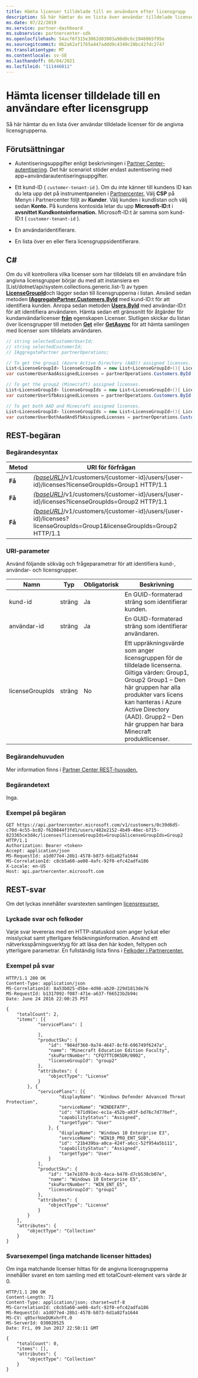 ```yaml
---
title: Hämta licenser tilldelade till en användare efter licensgrupp
description: Så här hämtar du en lista över användar tilldelade licenser för de angivna licensgrupperna.
ms.date: 07/22/2019
ms.service: partner-dashboard
ms.subservice: partnercenter-sdk
ms.openlocfilehash: 54acf6f315e3062d03903a98d0c6c1946065f95e
ms.sourcegitcommit: 0b2a62af1765a447addd9c4340c28bc42fdc2747
ms.translationtype: MT
ms.contentlocale: sv-SE
ms.lasthandoff: 06/04/2021
ms.locfileid: "111446011"
---
```

# <a name="get-licenses-assigned-to-a-user-by-license-group"></a>Hämta licenser tilldelade till en användare efter licensgrupp

Så här hämtar du en lista över användar tilldelade licenser för de angivna licensgrupperna.

## <a name="prerequisites"></a>Förutsättningar

- Autentiseringsuppgifter enligt beskrivningen i [Partner Center-autentisering](partner-center-authentication.md). Det här scenariot stöder endast autentisering med app+användarautentiseringsuppgifter.

- Ett kund-ID ( `customer-tenant-id` ). Om du inte känner till kundens ID kan du leta upp det på instrumentpanelen i [Partnercenter.](https://partner.microsoft.com/dashboard) Välj **CSP** på Menyn i Partnercenter följt av **Kunder**. Välj kunden i kundlistan och välj sedan **Konto.** På kundens kontosida letar du upp **Microsoft-ID:t** i **avsnittet Kundkontoinformation.** Microsoft-ID:t är samma som kund-ID:t ( `customer-tenant-id` ).

- En användaridentifierare.

- En lista över en eller flera licensgruppsidentifierare.

## <a name="c"></a>C\#

Om du vill kontrollera vilka licenser som har tilldelats till en användare från angivna licensgrupper börjar du med att instansiera en [List/dotnet/api/system.collections.generic.list-1) av typen [**LicenseGroupId**](/dotnet/api/microsoft.store.partnercenter.models.licenses.licensegroupid)och lägger sedan till licensgrupperna i listan. Använd sedan metoden [**IAggregatePartner.Customers.ById**](/dotnet/api/microsoft.store.partnercenter.customers.icustomercollection.byid) med kund-ID:t för att identifiera kunden. Anropa sedan metoden [**Users.ById**](/dotnet/api/microsoft.store.partnercenter.customerusers.icustomerusercollection.byid) med användar-ID:t för att identifiera användaren. Hämta sedan ett gränssnitt för åtgärder för kundanvändarlicenser [**från**](/dotnet/api/microsoft.store.partnercenter.customerusers.icustomeruser.licenses) egenskapen Licenser. Slutligen skickar du listan över licensgrupper till metoden [**Get**](/dotnet/api/microsoft.store.partnercenter.customerusers.icustomeruserlicensecollection.get) eller [**GetAsync**](/dotnet/api/microsoft.store.partnercenter.customerusers.icustomeruserlicensecollection.getasync) för att hämta samlingen med licenser som tilldelats användaren.

``` csharp
// string selectedCustomerUserId;
// string selectedCustomerId;
// IAggregatePartner partnerOperations;

// To get the group1 (Azure Active Directory (AAD)) assigned licenses.
List<LicenseGroupId> licenseGroupIds = new List<LicenseGroupId>(){ LicenseGroupId.Group1 };
var customerUserAadAssignedLicenses = partnerOperations.Customers.ById(selectedCustomerId).Users.ById(selectedCustomerUserId).Licenses.Get(licenseGroupIds);

// To get the group2 (Minecraft) assigned licenses.
List<LicenseGroupId> licenseGroupIds = new List<LicenseGroupId>(){ LicenseGroupId.Group2 };
var customerUserSfbAssignedLicenses = partnerOperations.Customers.ById(selectedCustomerId).Users.ById(selectedCustomerUserId).Licenses.Get(licenseGroupIds);

// To get both AAD and Minecraft assigned licenses.
List<LicenseGroupId> licenseGroupIds = new List<LicenseGroupId>(){ LicenseGroupId.Group1, LicenseGroupId.Group2 };
var customerUserBothAadAndSfbAssignedLicenses = partnerOperations.Customers.ById(selectedCustomerId).Users.ById(selectedCustomerUserId).Licenses.Get(licenseGroupIds);
```

## <a name="rest-request"></a>REST-begäran

### <a name="request-syntax"></a>Begärandesyntax

| Metod  | URI för förfrågan                                                                                                                                            |
|---------|--------------------------------------------------------------------------------------------------------------------------------------------------------|
| **Få** | [*{baseURL}*](partner-center-rest-urls.md)/v1/customers/{customer-id}/users/{user-id}/licenses?licenseGroupIds=Group1 HTTP/1.1                        |
| **Få** | [*{baseURL}*](partner-center-rest-urls.md)/v1/customers/{customer-id}/users/{user-id}/licenses?licenseGroupIds=Group2 HTTP/1.1                        |
| **Få** | [*{baseURL}*](partner-center-rest-urls.md)/v1/customers/{customer-id}/users/{user-id}/licenses?licenseGroupIds=Group1&licenseGroupIds=Group2 HTTP/1.1 |

### <a name="uri-parameter"></a>URI-parameter

Använd följande sökväg och frågeparametrar för att identifiera kund-, användar- och licensgrupper.

| Namn            | Typ   | Obligatorisk | Beskrivning                                                                                                                                                                                                                                                           |
|-----------------|--------|----------|-----------------------------------------------------------------------------------------------------------------------------------------------------------------------------------------------------------------------------------------------------------------------|
| kund-id     | sträng | Ja      | En GUID-formaterad sträng som identifierar kunden.                                                                                                                                                                                                                 |
| användar-id         | sträng | Ja      | En GUID-formaterad sträng som identifierar användaren.                                                                                                                                                                                                                     |
| licenseGroupIds | sträng | No       | Ett uppräkningsvärde som anger licensgruppen för de tilldelade licenserna. Giltiga värden: Group1, Group2 Group1 – Den här gruppen har alla produkter vars licens kan hanteras i Azure Active Directory (AAD). Grupp2 – Den här gruppen har bara Minecraft produktlicenser. |

### <a name="request-headers"></a>Begärandehuvuden

Mer information finns i [Partner Center REST-huvuden.](headers.md)

### <a name="request-body"></a>Begärandetext

Inga.

### <a name="request-example"></a>Exempel på begäran

```http
GET https://api.partnercenter.microsoft.com/v1/customers/0c39d6d5-c70d-4c55-bc02-f620844f3fd1/users/482e2152-4b49-48ec-b715-823365ce3d4c/licenses?licenseGroupIds=Group1&licenseGroupIds=Group2 HTTP/1.1
Authorization: Bearer <token>
Accept: application/json
MS-RequestId: a1d077e4-28b1-4578-b873-6d1a82fa1644
MS-CorrelationId: c8cb5a60-ae08-4afc-92f0-efc42adfa186
X-Locale: en-US
Host: api.partnercenter.microsoft.com
```

## <a name="rest-response"></a>REST-svar

Om det lyckas innehåller svarstexten samlingen [licensresurser.](license-resources.md#license)

### <a name="response-success-and-error-codes"></a>Lyckade svar och felkoder

Varje svar levereras med en HTTP-statuskod som anger lyckat eller misslyckat samt ytterligare felsökningsinformation. Använd ett nätverksspårningsverktyg för att läsa den här koden, feltypen och ytterligare parametrar. En fullständig lista finns i [Felkoder i Partnercenter.](error-codes.md)

### <a name="response-example"></a>Exempel på svar

```http
HTTP/1.1 200 OK
Content-Type: application/json
MS-CorrelationId: 8a53b025-d5be-4d98-ab20-229d1813de76
MS-RequestId: b1317092-f087-471e-a637-f66523b2b94c
Date: June 24 2016 22:00:25 PST

{
    "totalCount": 2,
    "items": [{
            "servicePlans": [

            ],
            "productSku": {
                "id": "984df360-9a74-4647-8cf8-696749f6247a",
                "name": "Minecraft Education Edition Faculty",
                "skuPartNumber": "CFQ7TTC0K5DR/0002",
                "licenseGroupId": "group2"
            },
            "attributes": {
                "objectType": "License"
            }
        }, {
            "servicePlans": [{
                    "displayName": "Windows Defender Advanced Threat Protection",
                    "serviceName": "WINDEFATP",
                    "id": "871d91ec-ec1a-452b-a83f-bd76c7d770ef",
                    "capabilityStatus": "Assigned",
                    "targetType": "User"
                }, {
                    "displayName": "Windows 10 Enterprise E3",
                    "serviceName": "WIN10_PRO_ENT_SUB",
                    "id": "21b439ba-a0ca-424f-a6cc-52f954a5b111",
                    "capabilityStatus": "Assigned",
                    "targetType": "User"
                }
            ],
            "productSku": {
                "id": "1e7e1070-8ccb-4aca-b470-d7cb538cb07e",
                "name": "Windows 10 Enterprise E5",
                "skuPartNumber": "WIN_ENT_E5",
                "licenseGroupId": "group1"
            },
            "attributes": {
                "objectType": "License"
            }
        }
    ],
    "attributes": {
        "objectType": "Collection"
    }
}
```

### <a name="response-example-no-matching-licenses-found"></a>Svarsexempel (inga matchande licenser hittades)

Om inga matchande licenser hittas för de angivna licensgrupperna innehåller svaret en tom samling med ett totalCount-element vars värde är 0.

```http
HTTP/1.1 200 OK
Content-Length: 71
Content-Type: application/json; charset=utf-8
MS-CorrelationId: c8cb5a60-ae08-4afc-92f0-efc42adfa186
MS-RequestId: a1d077e4-28b1-4578-b873-6d1a82fa1644
MS-CV: q05xrhUeDUKvhrFt.0
MS-ServerId: 030020525
Date: Fri, 09 Jun 2017 22:50:11 GMT

{
    "totalCount": 0,
    "items": [],
    "attributes": {
        "objectType": "Collection"
    }
}
```
